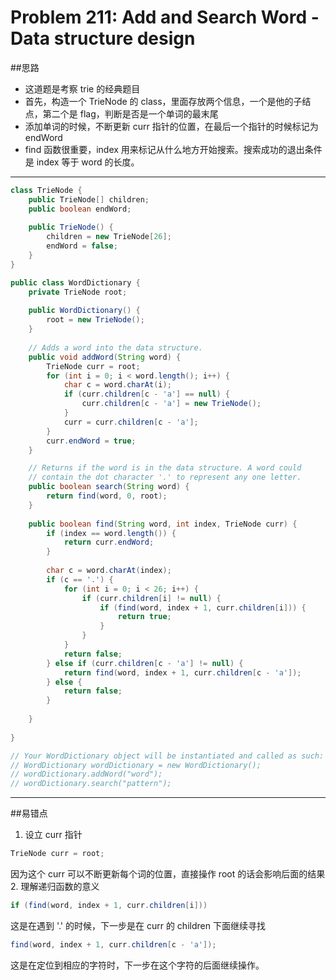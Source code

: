 # Problem 211: Add and Search Word - Data structure design

##思路
* 这道题是考察 trie 的经典题目
* 首先，构造一个 TrieNode 的 class，里面存放两个信息，一个是他的子结点，第二个是 flag，判断是否是一个单词的最末尾
* 添加单词的时候，不断更新 curr 指针的位置，在最后一个指针的时候标记为 endWord
* find 函数很重要，index 用来标记从什么地方开始搜索。搜索成功的退出条件是 index 等于 word 的长度。

-------------------------
```java
class TrieNode {
    public TrieNode[] children;
    public boolean endWord;
    
    public TrieNode() {
        children = new TrieNode[26];
        endWord = false;
    }
}

public class WordDictionary {
    private TrieNode root;
    
    public WordDictionary() {
        root = new TrieNode();
    }
    
    // Adds a word into the data structure.
    public void addWord(String word) {
        TrieNode curr = root;
        for (int i = 0; i < word.length(); i++) {
            char c = word.charAt(i);
            if (curr.children[c - 'a'] == null) {
                curr.children[c - 'a'] = new TrieNode();
            }
            curr = curr.children[c - 'a'];
        }
        curr.endWord = true;
    }

    // Returns if the word is in the data structure. A word could
    // contain the dot character '.' to represent any one letter.
    public boolean search(String word) {
        return find(word, 0, root);
    }
    
    public boolean find(String word, int index, TrieNode curr) {
        if (index == word.length()) {
            return curr.endWord;
        }
        
        char c = word.charAt(index);
        if (c == '.') {
            for (int i = 0; i < 26; i++) {
                if (curr.children[i] != null) {
                    if (find(word, index + 1, curr.children[i])) {
                        return true;
                    }
                }
            }
            return false;
        } else if (curr.children[c - 'a'] != null) {
            return find(word, index + 1, curr.children[c - 'a']);
        } else {
            return false;
        }
         
    }
    
}

// Your WordDictionary object will be instantiated and called as such:
// WordDictionary wordDictionary = new WordDictionary();
// wordDictionary.addWord("word");
// wordDictionary.search("pattern");
```
--------
##易错点

1. 设立 curr 指针
```java
TrieNode curr = root;
```
因为这个 curr 可以不断更新每个词的位置，直接操作 root 的话会影响后面的结果
2. 理解递归函数的意义
```java
if (find(word, index + 1, curr.children[i]))
```
这是在遇到 '.' 的时候，下一步是在 curr 的 children 下面继续寻找
```java
find(word, index + 1, curr.children[c - 'a']);
```
这是在定位到相应的字符时，下一步在这个字符的后面继续操作。



















